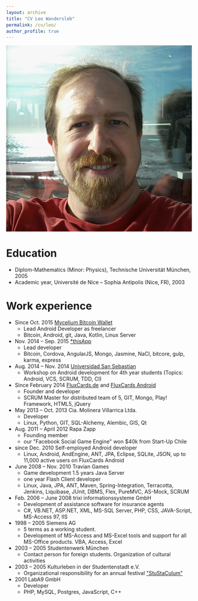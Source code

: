 ```yaml
---
layout: archive
title: "CV Leo Wandersleb"
permalink: /cv/leo/
author_profile: true
---
```


<div class="author__avatar">
<img src="/images/leo.jpg" class="author__avatar" alt="photo of Leo Wandersleb">
</div>

Education
======

* Diplom-Mathematics (Minor: Physics), Technische Universität München, 2005
* Academic year, Université de Nice – Sophia Antipolis (Nice, FR), 2003

Work experience
======

* Since Oct. 2015 [Mycelium Bitcoin Wallet](https://play.google.com/store/apps/details?id=com.mycelium.wallet)
  * Lead Android Developer as freelancer
  * Bitcoin, Android, git, Java, Kotlin, Linux Server
* Nov. 2014 – Sep. 2015 [*thisApp](https://thisapp.io/)
  * Lead developer
  * Bitcoin, Cordova, AngularJS, Mongo, Jasmine, NaCl, bitcore, gulp, karma, express
* Aug. 2014 – Nov. 2014 [Universidad San Sebastian](http://www.uss.cl/)
  * Workshop on Android development for 4th year students (Topics: Android, VCS, SCRUM, TDD, CI)
* Since February 2014 [FluxCards.de](https://fluxcards.de/) and [FluxCards Android](https://play.google.com/store/apps/details?id=de.leowandersleb.fluxcards)
  * Founder and developer
  * SCRUM Master for distributed team of 5, GIT, Mongo, Play! Framework, HTML5, jQuery
* May 2013 – Oct. 2013 Cia. Molinera Villarrica Ltda.
  * Developer
  * Linux, Python, GIT, SQL-Alchemy, Alembic, GIS, Qt
* Aug. 2011 – April 2012 Rapa Zapp
  * Founding member
  * our "Facebook Social Game Engine" won $40k from Start-Up Chile
* since Dec. 2010 Self-employed Android developer
  * Linux, Android, AndEngine, ANT, JPA, Eclipse, SQLite, JSON, up to 11,000 active users on FluxCards Android
* June 2008 – Nov. 2010 Travian Games
  * Game development 1.5 years Java Server
  * one year Flash Client developer
  * Linux, Java, JPA, ANT, Maven, Spring-Integration, Terracotta, Jenkins, Liquibase, JUnit, DBMS, Flex, PureMVC, AS-Mock, SCRUM
* Feb. 2006 – June 2008 trixi informationssysteme GmbH
  * Development of assistance software for insurance agents
  * C#, VB.NET, ASP.NET, XML, MS-SQL Server, PHP, CSS, JAVA-Script, MS-Access 97, IIS
* 1998 – 2005 Siemens AG
  * 5 terms as a working student.
  * Development of MS-Access and MS-Excel tools and support for all MS-Office products. VBA, Access, Excel
* 2003 – 2005 Studentenwerk München
  * Contact person for foreign students. Organization of cultural activities
* 2003 – 2005 Kulturleben in der Studentenstadt e.V.
  * Organizational responsibility for an annual festival ["StuStaCulum"](https://www.stustaculum.de/)
* 2001 LabA9 GmbH
  * Developer
  * PHP, MySQL, Postgres, JavaScript, C++

